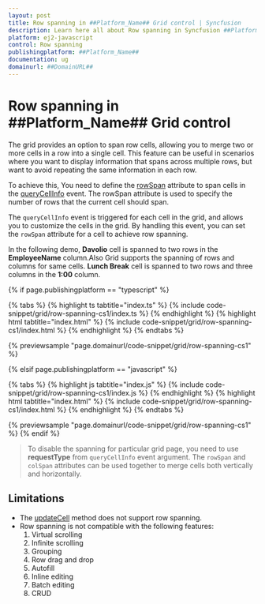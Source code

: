 ```yaml
---
layout: post
title: Row spanning in ##Platform_Name## Grid control | Syncfusion
description: Learn here all about Row spanning in Syncfusion ##Platform_Name## Grid control of Syncfusion Essential JS 2 and more.
platform: ej2-javascript
control: Row spanning 
publishingplatform: ##Platform_Name##
documentation: ug
domainurl: ##DomainURL##
---
```


# Row spanning in ##Platform_Name## Grid control

The grid provides an option to span row cells, allowing you to merge two or more cells in a row into a single cell. This feature can be useful in scenarios where you want to display information that spans across multiple rows, but want to avoid repeating the same information in each row.

To achieve this, You need to define the [rowSpan](../../api/grid/queryCellInfoEventArgs/#rowspan) attribute to span cells in the [queryCellInfo](../../api/grid/queryCellInfoEventArgs) event. The rowSpan attribute is used to specify the number of rows that the current cell should span.

The `queryCellInfo` event is triggered for each cell in the grid, and allows you to customize the cells in the grid. By handling this event, you can set the `rowSpan` attribute for a cell to achieve row spanning.

In the following demo, **Davolio** cell is spanned to two rows in the **EmployeeName** column.Also Grid supports the spanning of rows and columns for same cells. **Lunch Break** cell is spanned to two rows and three columns in the **1:00** column.

{% if page.publishingplatform == "typescript" %}

 {% tabs %}
{% highlight ts tabtitle="index.ts" %}
{% include code-snippet/grid/row-spanning-cs1/index.ts %}
{% endhighlight %}
{% highlight html tabtitle="index.html" %}
{% include code-snippet/grid/row-spanning-cs1/index.html %}
{% endhighlight %}
{% endtabs %}
        
{% previewsample "page.domainurl/code-snippet/grid/row-spanning-cs1" %}

{% elsif page.publishingplatform == "javascript" %}

{% tabs %}
{% highlight js tabtitle="index.js" %}
{% include code-snippet/grid/row-spanning-cs1/index.js %}
{% endhighlight %}
{% highlight html tabtitle="index.html" %}
{% include code-snippet/grid/row-spanning-cs1/index.html %}
{% endhighlight %}
{% endtabs %}

{% previewsample "page.domainurl/code-snippet/grid/row-spanning-cs1" %}
{% endif %}

> To disable the spanning for particular grid page, you need to use **requestType** from `queryCellInfo` event argument.
> The `rowSpan` and `colSpan` attributes can be used together to merge cells both vertically and horizontally.

## Limitations

* The [updateCell](../../api/grid/#updatecell) method does not support row spanning.
* Row spanning is not compatible with the following features:
    1. Virtual scrolling
    2. Infinite scrolling
    3. Grouping
    4. Row drag and drop
    5. Autofill
    6. Inline editing
    7. Batch editing
    8. CRUD
